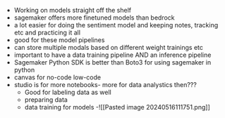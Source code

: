 - Working on models straight off the shelf
- sagemaker offers more finetuned models than bedrock
- a lot easier for doing the sentiment model and keeping notes, tracking etc and practicing it all
- good for these model pipelines
- can store multiple modals based on different weight trainings etc
- important to have a data training pipeline AND an inference pipeline
- Sagemaker Python SDK is better than Boto3 for using sagemaker in python
- canvas for no-code low-code
- studio is for more notebooks- more for data analystics then???
	- Good for labeling data as well
	- preparing data
	- data training for models
-![[Pasted image 20240516111751.png]]